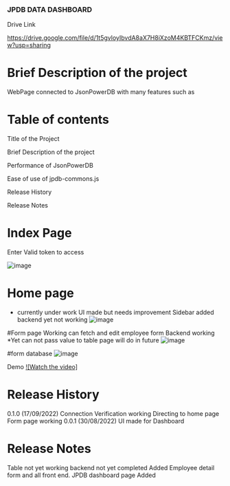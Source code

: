 ### JPDB DATA DASHBOARD

Drive Link

https://drive.google.com/file/d/1t5gvloyIbvdA8aX7H8iXzoM4KBTFCKmz/view?usp=sharing

 # Brief Description of the project


WebPage connected to JsonPowerDB with many features such as
   
   # Table of contents
   
   Title of the Project

Brief Description of the project

Performance of JsonPowerDB 

Ease of use of jpdb-commons.js

Release History 

Release Notes 

# Index Page

Enter Valid token to access

![image](https://user-images.githubusercontent.com/68528688/190888912-d455ebc4-84f0-4a42-b215-bcb5adb1112c.png)

# Home page
* currently under work UI made but needs improvement
Sidebar added 
backend yet not working
![image](https://user-images.githubusercontent.com/68528688/190888942-7808449d-966f-4f01-b40c-2a80f9fc8547.png)

#Form page
Working
can fetch and edit employee form 
Backend working
*Yet can not pass value to table page will do in future
![image](https://user-images.githubusercontent.com/68528688/190888973-0414ff50-7aa2-474e-8f6a-65bf8fff0b83.png)

#form database
![image](https://user-images.githubusercontent.com/68528688/190889013-8cd41af2-8a50-4ce0-9a27-e744045f49bc.png)

Demo
[![Watch the video]](https://drive.google.com/file/d/1t5gvloyIbvdA8aX7H8iXzoM4KBTFCKmz/view?usp=sharing)

# Release History

0.1.0 (17/09/2022)
   Connection Verification working
   Directing to home page
   Form page working
0.0.1 (30/08/2022)
   UI made for Dashboard
# Release Notes 
   Table not yet working backend not yet completed
Added Employee detail form and all front end.
JPDB dashboard page Added




